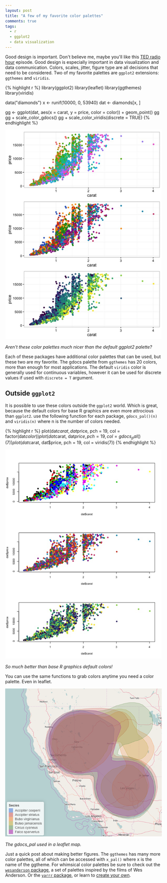 ```yaml
---
layout: post
title: "A few of my favorite color palettes"
comments: true
tags:
  - r
  - ggplot2
  - data visualization
---
```


Good design is important. Don't believe me, maybe you'll like this [TED radio hour][1] episode. Good design is especially important in data visualization and data communication. Colors, scales, jitter, figure type are all decisions that need to be considered. Two of my favorite palettes are `ggplot2` extensions: `ggthemes` and `viridis`.
<!--more-->

{% highlight r %}
library(ggplot2)
library(leaflet)
library(ggthemes)
library(viridis)

data("diamonds")
x <- runif(10000, 0, 53940)
dat <- diamonds[x, ]

gg <- ggplot(dat, aes(x = carat, y = price, color = color)) +
  geom_point()
gg
gg + scale_color_gdocs()
gg + scale_color_viridis(discrete = TRUE)
{% endhighlight %}

![better than ggplot default color](/assets/colorpal.jpeg)
<div class="caption">
  <p class = "caption-text">
    <em>Aren't these color palettes much nicer than the default ggplot2 palette?</em>
  </p>
</div>

Each of these packages have additional color palettes that can be used, but these two are my favorite. The gdocs palette from `ggthemes` has 20 colors, more than enough for most applications. The default `viridis` color is generally used for continuous variables, however it can be used for discrete values if used with `discrete = T` argument.

## Outside `ggplot2`

It is possible to use these colors outside the `ggplot2` world. Which is great, because the default colors for base R graphics are even more attrocious than `ggplot2`. use the following function for each package, `gdocs_pal()(n)` and `viridis(n)` where n is the number of colors needed.

{% highlight r %}
plot(dat$carat, dat$price, pch = 19, col = factor(dat$color))
plot(dat$carat, dat$price, pch = 19, col = gdocs_pal()(7))
plot(dat$carat, dat$price, pch = 19, col = viridis(7))
{% endhighlight %}

![much better than base r graphics](/assets/basercolor.jpeg)
<div class="caption">
  <p class = "caption-text">
    <em>So much better than base R graphics default colors!</em>
  </p>
</div>

You can use the same functions to grab colors anytime you need a color palette. Even in leaflet.

![leaflet with gdocs pal](/assets/leaflet_ex2.png)
<div class="caption">
  <p class = "caption-text">
    <em>The gdocs_pal used in a leaflet map.</em>
  </p>
</div>

Just a quick post about making better figures. The `ggthemes` has many more color palettes, all of which can be accessed with `x_pal()` where x is the name of the ggtheme. For whimsical color palettes be sure to check out the [`wesanderson` package][2], a set of palettes inspired by the films of Wes Anderson. Or the [`yarrr` package][3], or learn to [create your own][4].

[4]: http://blenditbayes.blogspot.com/2014/05/towards-yet-another-r-colour-palette.html
[3]: http://nathanieldphillips.com/2015/10/piratepal-an-r-color-palette-function-for-pirates-or-how-to-plot-the-mona-lisa/
[2]: https://github.com/karthik/wesanderson
[1]: http://www.npr.org/programs/ted-radio-hour/478560031/the-power-of-design?showDate=2016-05-20
